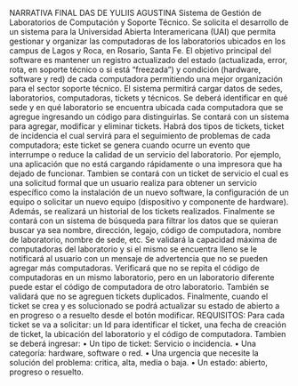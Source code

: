 NARRATIVA FINAL DAS DE YULIIS AGUSTINA Sistema de Gestión de Laboratorios de Computación y Soporte Técnico. Se solicita el desarrollo de un sistema para la Universidad Abierta Interamericana (UAI) que permita gestionar y organizar las computadoras de los laboratorios ubicados en los campus de Lagos y Roca, en Rosario, Santa Fe. El objetivo principal del software es mantener un registro actualizado del estado (actualizada, error, rota, en soporte técnico o si está “freezada”) y condición (hardware, software y red) de cada computadora permitiendo una mejor organización para el sector soporte técnico. El sistema permitirá cargar datos de sedes, laboratorios, computadoras, tickets y técnicos. Se deberá identificar en qué sede y en qué laboratorio se encuentra ubicada cada computadora que se agregue ingresando un código para distinguirlas. Se contará con un sistema para agregar, modificar y eliminar tickets. Habrá dos tipos de tickets, ticket de incidencia el cual servirá para el seguimiento de problemas de cada computadora; este ticket se genera cuando ocurre un evento que interrumpe o reduce la calidad de un servicio del laboratorio. Por ejemplo, una aplicación que no está cargando rápidamente o una impresora que ha dejado de funcionar. Tambien se contará con un ticket de servicio el cual es una solicitud formal que un usuario realiza para obtener un servicio específico como la instalación de un nuevo software, la configuración de un equipo o solicitar un nuevo equipo (dispositivo y componente de hardware). Además, se realizará un historial de los tickets realizados. Finalmente se contará con un sistema de búsqueda para filtrar los datos que se quieran buscar ya sea nombre, dirección, legajo, código de computadora, nombre de laboratorio, nombre de sede, etc. Se validará la capacidad máxima de computadoras del laboratorio y si el mismo se encuentra lleno se le notificará al usuario con un mensaje de advertencia que no se pueden agregar más computadoras. Verificará que no se repita el código de computadoras en un mismo laboratorio, pero en un laboratorio diferente puede estar el código de computadora de otro laboratorio. También se validará que no se agreguen tickets duplicados. Finalmente, cuando el ticket se crea y es solucionado se podrá actualizar su estado de abierto a en progreso o a resuelto desde el botón modificar. REQUISITOS: Para cada ticket se va a solicitar: un Id para identificar el ticket, una fecha de creación de ticket, la ubicación del laboratorio y el código de computadora. Tambien se deberá ingresar: • Un tipo de ticket: Servicio o incidencia. • Una categoría: hardware, software o red. • Una urgencia que necesite la solución del problema: critica, alta, media o baja. • Un estado: abierto, progreso o resuelto.
